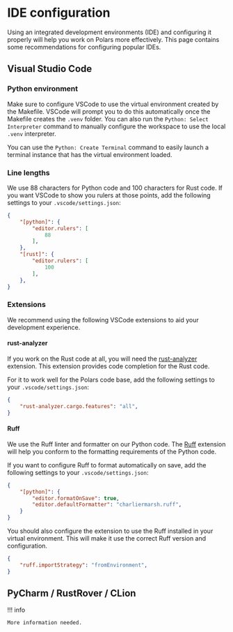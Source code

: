 # IDE configuration

Using an integrated development environments (IDE) and configuring it properly will help you work on Polars more effectively.
This page contains some recommendations for configuring popular IDEs.

## Visual Studio Code

### Python environment

Make sure to configure VSCode to use the virtual environment created by the Makefile.
VSCode will prompt you to do this automatically once the Makefile creates the `.venv` folder.
You can also run the `Python: Select Interpreter` command to manually configure the workspace to use the local `.venv` interpreter.

You can use the `Python: Create Terminal` command to easily launch a terminal instance that has the virtual environment loaded.

### Line lengths

We use 88 characters for Python code and 100 characters for Rust code. If you want VSCode to show you rulers at those points, add the following settings to your `.vscode/settings.json`:

```json
{
    "[python]": {
        "editor.rulers": [
            88
        ],
    },
    "[rust]": {
        "editor.rulers": [
            100
        ],
    },
}
```

### Extensions

We recommend using the following VSCode extensions to aid your development experience.

#### rust-analyzer

If you work on the Rust code at all, you will need the [rust-analyzer](https://marketplace.visualstudio.com/items?itemName=rust-lang.rust-analyzer) extension. This extension provides code completion for the Rust code.

For it to work well for the Polars code base, add the following settings to your `.vscode/settings.json`:

```json
{
    "rust-analyzer.cargo.features": "all",
}
```

#### Ruff

We use the Ruff linter and formatter on our Python code. The [Ruff](https://marketplace.visualstudio.com/items?itemName=charliermarsh.ruff) extension will help you conform to the formatting requirements of the Python code.

If you want to configure Ruff to format automatically on save, add the following settings to your `.vscode/settings.json`:

```json
{
    "[python]": {
        "editor.formatOnSave": true,
        "editor.defaultFormatter": "charliermarsh.ruff",
    }
}
```

You should also configure the extension to use the Ruff installed in your virtual environment.
This will make it use the correct Ruff version and configuration.

```json
{
    "ruff.importStrategy": "fromEnvironment",
}
```

## PyCharm / RustRover / CLion

!!! info

    More information needed.
